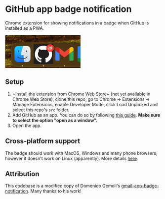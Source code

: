 # GitHub app badge notification

Chrome extension for showing notifications in a badge when GitHub is installed as a PWA.

![GitHub app in taskbar with a notification badge](screenshot.png)

## Setup

1. ~Install the extension from Chrome Web Store~ (not yet available in Chrome Web Store); clone this repo, go to Chrome -> Extensions -> Manage Extensions, enable Developer Mode, click Load Unpacked and select this repo's `src` folder.
2. Add GitHub as an app. You can do so by following [this guide](https://support.google.com/chrome_webstore/answer/3060053?hl=en). **Make sure to select the option "open as a window".**
3. Open the app.

## Cross-platform support

The badge should work with MacOS, Windows and many phone browsers, however it doesn't work on Linux (apparently). More details [here](https://developer.mozilla.org/en-US/docs/Web/Progressive_web_apps/How_to/Display_badge_on_app_icon).

## Attribution

This codebase is a modified copy of Domenico Gemoli's [gmail-app-badge-notification](https://github.com/aberonni/gmail-app-badge-notification). Many thanks to his work!
